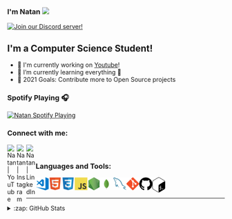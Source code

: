 ### I'm Natan <img src="https://media.giphy.com/media/hvRJCLFzcasrR4ia7z/giphy.gif" width="25px">

[![Join our Discord server!](https://invidget.switchblade.xyz/X5V6M2j7rV?theme=light)](https://discord.gg/X5V6M2j7rV)

## I'm a Computer Science Student!

- 🔭 I'm currently working on [Youtube][youtube]!
- 🌱 I’m currently learning everything 🤣
- 🥅 2021 Goals: Contribute more to Open Source projects

### Spotify Playing 🎧

[<img src="https://now-playing-codestackr.vercel.app/api/spotify-playing" alt="Natan Spotify Playing" width="350" />](https://open.spotify.com/user/22olhesl2fsg2usxqsyyfvmsq)

### Connect with me:

[<img align="left" alt="Natan | YouTube" width="22px" src="https://cdn.jsdelivr.net/npm/simple-icons@v3/icons/youtube.svg" />][youtube]
[<img align="left" alt="Natan | Instagram" width="22px" src="https://cdn.jsdelivr.net/npm/simple-icons@v3/icons/instagram.svg" />][instagram]
[<img align="left" alt="Natan | LinkedIn" width="22px" src="https://cdn.jsdelivr.net/npm/simple-icons@v3/icons/linkedin.svg" />][linkedin]

<br />


### Languages and Tools:

<img align="left" src = 'https://raw.githubusercontent.com/1M0d3m/1M0d3m/main/images/vscode.png' width='30'/> <img align="left" src = 'https://raw.githubusercontent.com/1M0d3m/1M0d3m/2a632e1e5bb77aac66caa22263b5bebf33824bce/images/html.svg' width='30'/> <img align="left" src = 'https://raw.githubusercontent.com/1M0d3m/1M0d3m/2a632e1e5bb77aac66caa22263b5bebf33824bce/images/css.svg' width='30'/> <img align="left" src = 'https://raw.githubusercontent.com/1M0d3m/1M0d3m/2a632e1e5bb77aac66caa22263b5bebf33824bce/images/js.svg' height='30'/> <img align="left" src = 'https://raw.githubusercontent.com/1M0d3m/1M0d3m/main/images/nodejs.png' width='30'/> <img align="left" src = 'https://raw.githubusercontent.com/1M0d3m/1M0d3m/b2ba4ef85dcb7a18e7ab5538db7785f15f9f43cd/images/mongodb.svg' width='30'/> <img align="left" src = 'https://raw.githubusercontent.com/1M0d3m/1M0d3m/ae304581828fd3cbf2dfe1c202c791b8d312f678/images/sql.svg' width='30'/> <img align="left" src = 'https://raw.githubusercontent.com/1M0d3m/1M0d3m/ae304581828fd3cbf2dfe1c202c791b8d312f678/images/git.svg' width='30'/> <img align="left" src = 'https://raw.githubusercontent.com/1M0d3m/1M0d3m/69aa4a04ab4e100773caa311c3513f8114fd5a32/images/github.svg' width='30'/> <img align="left" src = 'https://raw.githubusercontent.com/1M0d3m/1M0d3m/main/images/bash.png' width='30'/>


<br />
<br />

---

<details>
  <summary>:zap: GitHub Stats</summary>

  <img align="left" alt="1M0d3m GitHub Stats" src="https://github-readme-stats.codestackr.vercel.app/api?username=1M0d3m&show_icons=true&hide_border=true" />

</details>

[twitter]: https://twitter.com/
[youtube]: https://www.youtube.com/channel/UC471XTYg7GoLMa17hNq2lqg
[instagram]: https://instagram.com/ola.natan
[linkedin]: https://linkedin.com/


